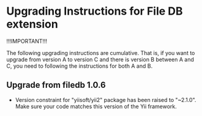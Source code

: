 Upgrading Instructions for File DB extension
============================================

!!!IMPORTANT!!!

The following upgrading instructions are cumulative. That is,
if you want to upgrade from version A to version C and there is
version B between A and C, you need to following the instructions
for both A and B.

Upgrade from filedb 1.0.6
-------------------------

* Version constraint for "yiisoft/yii2" package has been raised to "~2.1.0". Make sure your code
  matches this version of the Yii framework. 
